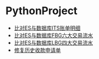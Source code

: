 # PythonProject

 - [比对ES与数据库ITS账单明细](check_its_bill_detail.py)
 - [比对ES与数据库FBG六大交易流水](check_fbg_relation.py)
 - [比对ES与数据库LBG四大交易流水](check_fbg_relation.py)
 - [修复历史收款申请单](its_receivable_apply_history_repair.py)